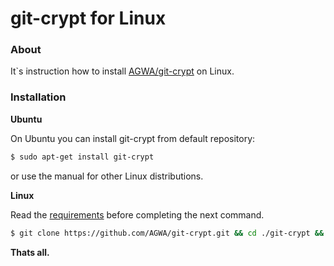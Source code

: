 # git-crypt for Linux

### About
It`s instruction how to install [AGWA/git-crypt](https://github.com/AGWA/git-crypt) on Linux.

### Installation

**Ubuntu**

On Ubuntu you can install git-crypt from default repository:

```sh
$ sudo apt-get install git-crypt
```
or use the manual for other Linux distributions.

**Linux**

Read the [requirements](https://github.com/AGWA/git-crypt/blob/master/INSTALL.md) before completing the next command.
```sh
$ git clone https://github.com/AGWA/git-crypt.git && cd ./git-crypt && sudo make && sudo make install PREFIX=/usr/local
```

**Thats all.**
